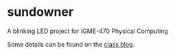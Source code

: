 # sundowner

A blinking LED project for IGME-470 Physical Computing

Some details can be found on the [class blog](https://ans2799.tumblr.com/post/139541006426/for-my-physical-computing-class-i-made-a-little).
